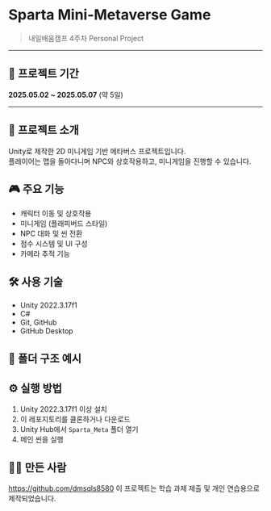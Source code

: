 # Sparta Mini-Metaverse Game
> 내일배움캠프 4주차 Personal Project

---

## 📆 프로젝트 기간  
**2025.05.02 ~ 2025.05.07** (약 5일)

---

## 📌 프로젝트 소개
Unity로 제작한 2D 미니게임 기반 메타버스 프로젝트입니다.  
플레이어는 맵을 돌아다니며 NPC와 상호작용하고, 미니게임을 진행할 수 있습니다.

## 🎮 주요 기능
- 캐릭터 이동 및 상호작용
- 미니게임 (플래피버드 스타일)
- NPC 대화 및 씬 전환
- 점수 시스템 및 UI 구성
- 카메라 추적 기능

## 🛠 사용 기술
- Unity 2022.3.17f1
- C#
- Git, GitHub
- GitHub Desktop

## 📁 폴더 구조 예시



## ⚙️ 실행 방법
1. Unity 2022.3.17f1 이상 설치
2. 이 레포지토리를 클론하거나 다운로드
3. Unity Hub에서 `Sparta_Meta` 폴더 열기
4. 메인 씬을 실행

## 🙋‍♂️ 만든 사람
https://github.com/dmsqls8580 
이 프로젝트는 학습 과제 제출 및 개인 연습용으로 제작되었습니다.
